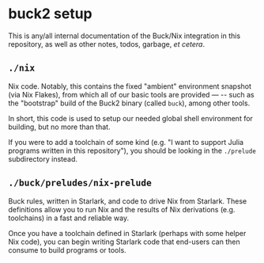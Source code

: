 # buck2 setup

This is any/all internal documentation of the Buck/Nix integration in this
repository, as well as other notes, todos, garbage, *et cetera*.

## `./nix`

Nix code. Notably, this contains the fixed "ambient" environment snapshot (via
Nix Flakes), from which all of our basic tools are provided &mdash; -- such as
the "bootstrap" build of the Buck2 binary (called `buck`), among other tools.

In short, this code is used to setup our needed global shell environment for
building, but no more than that.

If you were to add a toolchain of some kind (e.g. "I want to support Julia
programs written in this repository"), you should be looking in the `./prelude`
subdirectory instead.

## `./buck/preludes/nix-prelude`

Buck rules, written in Starlark, and code to drive Nix from Starlark. These
definitions allow you to run Nix and the results of Nix derivations (e.g.
toolchains) in a fast and reliable way.

Once you have a toolchain defined in Starlark (perhaps with some helper Nix
code), you can begin writing Starlark code that end-users can then consume to
build programs or tools.
